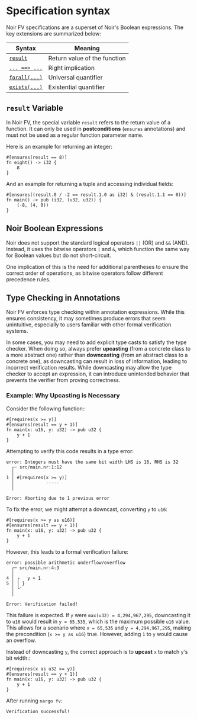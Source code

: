 # Specification syntax

Noir FV specifications are a superset of Noir's Boolean expressions. The key extensions are summarized below:

| Syntax | Meaning |
| ------ | ------- |
| [`result`](specs_grammar.md#result-variable) | Return value of the function |
| [`... ==> ...`](annotations/quantifiers.md#logical-implication) | Right implication |
| [`forall(...)`](annotations/quantifiers.md#forall) | Universal quantifier |
| [`exists(...)`](annotations/quantifiers.md#exists) | Existential quantifier |

## `result` Variable

In Noir FV, the special variable `result` refers to the return value of a function. It can only be used in **postconditions** (`ensures` annotations) and must not be used as a regular function parameter name.

Here is an example for returning an integer:
```rust,ignore
#[ensures(result == 8)]
fn eight() -> i32 {
    8
}
```
And an example for returning a tuple and accessing individual fields:
```rust,ignore
#[ensures((result.0 / -2 == result.1.0 as i32) & (result.1.1 == 0))]
fn main() -> pub (i32, (u32, u32)) {
    (-8, (4, 0))
}
```

## Noir Boolean Expressions

Noir does not support the standard logical operators `||` (OR) and `&&` (AND). Instead, it uses the bitwise operators `|` and `&`, which function the same way for Boolean values but do not short-circuit.

One implication of this is the need for additional parentheses to ensure the correct order of operations, as bitwise operators follow different precedence rules.

## Type Checking in Annotations

Noir FV enforces type checking within annotation expressions. While this ensures consistency, it may sometimes produce errors that seem unintuitive, especially to users familiar with other formal verification systems.

In some cases, you may need to add explicit type casts to satisfy the type checker. When doing so, always prefer **upcasting** (from a concrete class to a more abstract one) rather than **downcasting** (from an abstract class to a concrete one), as downcasting can result in loss of information, leading to incorrect verification results. While downcasting may allow the type checker to accept an expression, it can introduce unintended behavior that prevents the verifier from proving correctness.

### Example: Why Upcasting is Necessary
Consider the following function::
```rust,ignore
#[requires(x >= y)]
#[ensures(result == y + 1)]
fn main(x: u16, y: u32) -> pub u32 {
    y + 1
}
```
Attempting to verify this code results in a type error:
```
error: Integers must have the same bit width LHS is 16, RHS is 32
  ┌─ src/main.nr:1:12
  │
1 │ #[requires(x >= y)]
  │            -----
  │

Error: Aborting due to 1 previous error
```
To fix the error, we might attempt a downcast, converting `y` to `u16`:
```rust,ignore
#[requires(x >= y as u16)]
#[ensures(result == y + 1)]
fn main(x: u16, y: u32) -> pub u32 {
    y + 1
}
```
However, this leads to a formal verification failure:
```
error: possible arithmetic underflow/overflow
  ┌─ src/main.nr:4:3
  │  
4 │ ╭   y + 1
5 │ │ }
  │ ╰'
  │  

Error: Verification failed!
```
This failure is expected. If `y` were `max(u32) = 4,294,967,295`, downcasting it to `u16` would result in `y = 65,535`, which is the maximum possible `u16` value. This allows for a scenario where `x = 65,535` and `y = 4,294,967,295`, making the precondition (`x >= y as u16`) true. However, adding `1` to `y` would cause an overflow.

Instead of downcasting `y`, the correct approach is to **upcast** `x` to match `y`'s bit width::
```rust,ignore
#[requires(x as u32 >= y)]
#[ensures(result == y + 1)]
fn main(x: u16, y: u32) -> pub u32 {
    y + 1
}
```
After running `nargo fv`:
```
Verification successful!
```